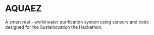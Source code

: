 # AQUAEZ
A smart real - world water purification system using sensors and code designed for the Sustainovation the Hackathon.
